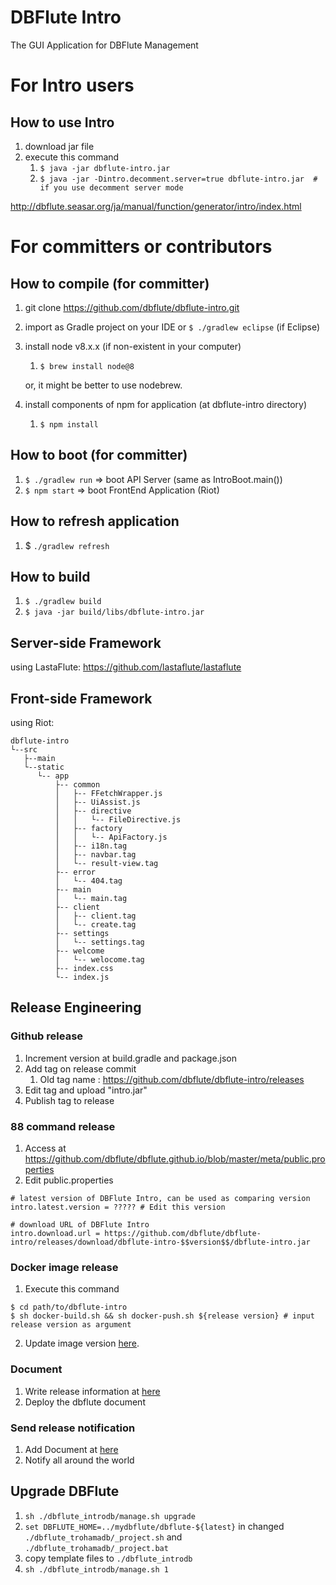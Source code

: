 DBFlute Intro
=======================
The GUI Application for DBFlute Management

# For Intro users
## How to use Intro
1. download jar file
2. execute this command 
   1. `$ java -jar dbflute-intro.jar`
   2. `$ java -jar -Dintro.decomment.server=true dbflute-intro.jar  # if you use decomment server mode`

http://dbflute.seasar.org/ja/manual/function/generator/intro/index.html

# For committers or contributors
## How to compile (for committer)

1. git clone https://github.com/dbflute/dbflute-intro.git
2. import as Gradle project on your IDE or `$ ./gradlew eclipse` (if Eclipse)
3. install node v8.x.x (if non-existent in your computer)
   1. `$ brew install node@8`  
   
   or, it might be better to use nodebrew.
4. install components of npm for application (at dbflute-intro directory)
   1. `$ npm install`

## How to boot (for committer)
1. `$ ./gradlew run` => boot API Server (same as IntroBoot.main())
2. `$ npm start` => boot FrontEnd Application (Riot)

## How to refresh application
1. $ `./gradlew refresh`

## How to build
1. `$ ./gradlew build`
2. `$ java -jar build/libs/dbflute-intro.jar`

## Server-side Framework

using LastaFlute:
https://github.com/lastaflute/lastaflute

## Front-side Framework

using Riot:
```
dbflute-intro
└--src
   ├--main
   └--static
      └-- app
          ├-- common
          │   ├-- FFetchWrapper.js
          │   ├-- UiAssist.js
          │   ├-- directive
          │   │   └-- FileDirective.js
          │   ├-- factory
          │   │   └-- ApiFactory.js
          │   ├-- i18n.tag
          │   ├-- navbar.tag
          │   └-- result-view.tag
          ├-- error
          │   └-- 404.tag
          ├-- main
          │   └-- main.tag
          ├-- client
          │   ├-- client.tag
          │   └-- create.tag
          ├-- settings
          │   └-- settings.tag
          ├-- welcome
          │   └-- welocome.tag
          ├-- index.css
          └-- index.js
```

## Release Engineering

### Github release
1. Increment version at build.gradle and package.json
2. Add tag on release commit
   1. Old tag name : https://github.com/dbflute/dbflute-intro/releases
3. Edit tag and upload "intro.jar"
4. Publish tag to release

### 88 command release
1. Access at https://github.com/dbflute/dbflute.github.io/blob/master/meta/public.properties
2. Edit public.properties
```
# latest version of DBFlute Intro, can be used as comparing version
intro.latest.version = ????? # Edit this version

# download URL of DBFlute Intro 
intro.download.url = https://github.com/dbflute/dbflute-intro/releases/download/dbflute-intro-$$version$$/dbflute-intro.jar
```

### Docker image release
1. Execute this command
```
$ cd path/to/dbflute-intro
$ sh docker-build.sh && sh docker-push.sh ${release version} # input release version as argument
```
2. Update image version [here](https://hub.docker.com/repository/docker/dbflute/dbflute-intro).

### Document
1. Write release information at [here](https://github.com/dbflute/dbflute-document/blob/f1e0aab6d2dbc882e2aa5e4e4143637a2b87b4d0/web/ja/manual/function/generator/intro/index.html#L49)
2. Deploy the dbflute document

### Send release notification 
1. Add Document at [here](https://github.com/dbflute/dbflute-document/blob/f1e0aab6d2dbc882e2aa5e4e4143637a2b87b4d0/web/ja/manual/function/generator/intro/index.html#L48)
2. Notify all around the world

## Upgrade DBFlute

1. `sh ./dbflute_introdb/manage.sh upgrade`
2. `set DBFLUTE_HOME=../mydbflute/dbflute-${latest}` in changed `./dbflute_trohamadb/_project.sh` and `./dbflute_trohamadb/_project.bat`
3. copy template files to `./dbflute_introdb`
4. `sh ./dbflute_introdb/manage.sh 1`
